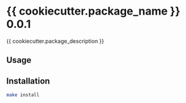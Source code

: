 # {{ cookiecutter.package_name }} 0.0.1

{{ cookiecutter.package_description }}

## Usage

## Installation

```bash
make install
```
